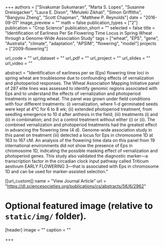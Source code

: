 +++
authors = ["Sivakumar Sukumaran", "Marta S. Lopes", "Susanne Dreisigacker", "Laura E. Dixon", "Meluleki Zikhali", "Simon Griffiths", "Bangyou Zheng", "Scott Chapman", "Matthew P. Reynolds"]
date = "2016-09-01"
image_preview = ""
math = false
publication_types = ["2"]
publication = "Crop Science"
publication_short = ""
selected = false
title = "Identification of Earliness Per Se Flowering Time Locus in Spring Wheat through a Genome-Wide Association Study"
tags = ["wheat", "EPS", "gene", "Australia", "climate", "adaptation", "APSIM", "flowering", "model"]
projects = ["2009-flowering"]

url_code = ""
url_dataset = ""
url_pdf = ""
url_project = ""
url_slides = ""
url_video = ""

abstract = "Identification of earliness per se (Eps) flowering time loci in spring wheat are troublesome due to confounding effects of vernalization and photoperiod responses. The Wheat Association Mapping Initiative panel of 287 elite lines was assessed to identify genomic regions associated with Eps and to understand the effects of vernalization and photoperiod treatments in spring wheat. The panel was grown under field conditions with four different treatments: (i) vernalization, where 1-d germinated seeds were kept at 4°C for 6 to 8 wk; (ii) extended photoperiod treatment, from seedling emergence to 10 d after anthesis in the field; (iii) treatments (i) and (ii) in combination; and (iv) a control treatment without either (i) or (ii). The combined vernalization and photoperiod treatments had the greatest effect in advancing the flowering time (4 d). Genome-wide association study in this panel on treatment (iii) detected a locus for Eps in chromosome 1D at 163 to 167 cM. An analysis of the flowering time data on this panel from 19 international environments did not show the presence of Eps in chromosome 1D, indicating the possible masking effect of vernalization and photoperiod genes. This study also validated the diagnostic marker—a transcription factor in the circadian clock input pathway called Triticum aestivum EARLY FLOWERING 3—that is associated with Eps in chromosome 1D and can be used for marker-assisted selection."



[[url_custom]]
name = "View Journal Article"
url = "https://dl.sciencesocieties.org/publications/cs/abstracts/56/6/2962"

# Optional featured image (relative to `static/img/` folder).
[header]
image = ""
caption = ""

+++
